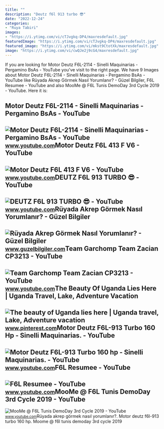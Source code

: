 ```yaml
---
title: ""
description: "Deutz f6l 913 turbo 😎"
date: "2022-12-24"
categories:
- "Ruya Tabiri"
images:
- "https://i.ytimg.com/vi/cTJvgkq-DP4/maxresdefault.jpg"
featuredImage: "https://i.ytimg.com/vi/cTJvgkq-DP4/maxresdefault.jpg"
featured_image: "https://i.ytimg.com/vi/mkst9CtotXk/maxresdefault.jpg"
image: "https://i.ytimg.com/vi/cwQJe2j9cG4/maxresdefault.jpg"
---
```


If you are looking for Motor Deutz F6L-2114 - Sinelli Maquinarias - Pergamino BsAs - YouTube you've visit to the right page. We have 9 Images about Motor Deutz F6L-2114 - Sinelli Maquinarias - Pergamino BsAs - YouTube like Rüyada Akrep Görmek Nasıl Yorumlanır? - Güzel Bilgiler, F6L Resumee - YouTube and also MooMe @ F6L Tunis DemoDay 3rd Cycle 2019 - YouTube. Here it is:

Motor Deutz F6L-2114 - Sinelli Maquinarias - Pergamino BsAs - YouTube
---------------------------------------------------------------------

 ![Motor Deutz F6L-2114 - Sinelli Maquinarias - Pergamino BsAs - YouTube](https://i.ytimg.com/vi/p6-jhdMSHKs/maxresdefault.jpg) <small>www.youtube.com</small>Motor Deutz F6L 413 F V6 - YouTube
----------------------------------

 ![Motor Deutz F6L 413 F V6 - YouTube](https://i.ytimg.com/vi/cTJvgkq-DP4/maxresdefault.jpg) <small>www.youtube.com</small>DEUTZ F6L 913 TURBO 😎 - YouTube
-------------------------------

 ![DEUTZ F6L 913 TURBO 😎 - YouTube](https://i.ytimg.com/vi/Q1a80Jx63Tk/maxresdefault.jpg) <small>www.youtube.com</small>Rüyada Akrep Görmek Nasıl Yorumlanır? - Güzel Bilgiler
------------------------------------------------------

 ![Rüyada Akrep Görmek Nasıl Yorumlanır? - Güzel Bilgiler](https://www.guzelbilgiler.com/wp-content/uploads/2020/04/rüyada-akrep-görmek-nasıl-yorumlanır.png) <small>www.guzelbilgiler.com</small>Team Garchomp Team Zacian CP3213 - YouTube
------------------------------------------

 ![Team Garchomp Team Zacian CP3213 - YouTube](https://i.ytimg.com/vi/HYLCwcE-Dgc/maxres2.jpg?sqp=-oaymwEoCIAKENAF8quKqQMcGADwAQH4AYwCgALgA4oCDAgAEAEYRSBHKGUwDw==&rs=AOn4CLC_ulBvmvqa2cf2uT56Qfk3FCYaDA) <small>www.youtube.com</small>The Beauty Of Uganda Lies Here | Uganda Travel, Lake, Adventure Vacation
------------------------------------------------------------------------

 ![The beauty of Uganda lies here | Uganda travel, Lake, Adventure vacation](https://i.pinimg.com/originals/9b/cf/01/9bcf0108bbdbbe1d6fcbe60d41fc630b.jpg) <small>www.pinterest.com</small>Motor Deutz F6L-913 Turbo 160 Hp - Sinelli Maquinarias. - YouTube
-----------------------------------------------------------------

 ![Motor Deutz F6L-913 Turbo 160 hp - Sinelli Maquinarias. - YouTube](https://i.ytimg.com/vi/mkst9CtotXk/maxresdefault.jpg) <small>www.youtube.com</small>F6L Resumee - YouTube
---------------------

 ![F6L Resumee - YouTube](https://i.ytimg.com/vi/CDMa9YULxNY/maxresdefault.jpg?sqp=-oaymwEmCIAKENAF8quKqQMa8AEB-AG-B4AC0AWKAgwIABABGGEgYShhMA8=&rs=AOn4CLBn_upe9ySvOMNaO6g7tDtizBvSyQ) <small>www.youtube.com</small>MooMe @ F6L Tunis DemoDay 3rd Cycle 2019 - YouTube
--------------------------------------------------

 ![MooMe @ F6L Tunis DemoDay 3rd Cycle 2019 - YouTube](https://i.ytimg.com/vi/cwQJe2j9cG4/maxresdefault.jpg) <small>www.youtube.com</small>Rüyada akrep görmek nasıl yorumlanır?. Motor deutz f6l-913 turbo 160 hp. Moome @ f6l tunis demoday 3rd cycle 2019
